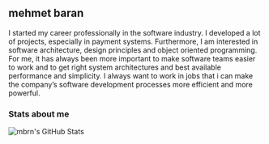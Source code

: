 ## mehmet baran

I started my career professionally in the software industry. I developed a lot of projects, especially in payment systems. Furthermore, I am interested in software architecture, design principles and object oriented programming. For me, it has always been more important to make software teams easier to work and to get right system architectures and best available performance and simplicity. I always want to work in jobs that i can make the company’s software development processes more efficient and more powerful.

### Stats about me

![mbrn's GitHub Stats](https://github-readme-stats.vercel.app/api?username=mbrn&show_icons=true)

<!--
**mbrn/mbrn** is a ✨ _special_ ✨ repository because its `README.md` (this file) appears on your GitHub profile.

Here are some ideas to get you started:

- 🔭 I’m currently working on ...
- 🌱 I’m currently learning ...
- 👯 I’m looking to collaborate on ...
- 🤔 I’m looking for help with ...
- 💬 Ask me about ...
- 📫 How to reach me: ...
- 😄 Pronouns: ...
- ⚡ Fun fact: ...
-->
